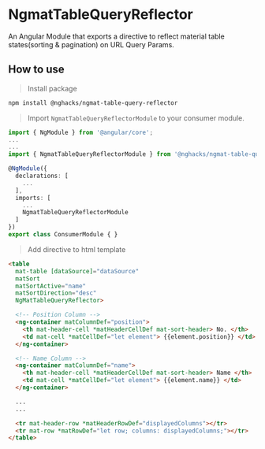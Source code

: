 # NgmatTableQueryReflector

An Angular Module that exports a directive to reflect material table states(sorting & pagination) on URL Query Params.

## How to use

> Install package

``` bash
npm install @nghacks/ngmat-table-query-reflector
```

> Import `NgmatTableQueryReflectorModule` to your consumer module.

``` typescript
import { NgModule } from '@angular/core';
...
...
import { NgmatTableQueryReflectorModule } from '@nghacks/ngmat-table-query-reflector';

@NgModule({
  declarations: [
    ...
  ],
  imports: [
    ...
    NgmatTableQueryReflectorModule
  ]
})
export class ConsumerModule { }
```

> Add directive to html template

``` html
<table 
  mat-table [dataSource]="dataSource" 
  matSort 
  matSortActive="name" 
  matSortDirection="desc"
  NgMatTableQueryReflector>

  <!-- Position Column -->
  <ng-container matColumnDef="position">
    <th mat-header-cell *matHeaderCellDef mat-sort-header> No. </th>
    <td mat-cell *matCellDef="let element"> {{element.position}} </td>
  </ng-container>

  <!-- Name Column -->
  <ng-container matColumnDef="name">
    <th mat-header-cell *matHeaderCellDef mat-sort-header> Name </th>
    <td mat-cell *matCellDef="let element"> {{element.name}} </td>
  </ng-container>

  ...
  ...

  <tr mat-header-row *matHeaderRowDef="displayedColumns"></tr>
  <tr mat-row *matRowDef="let row; columns: displayedColumns;"></tr>
</table>
```

